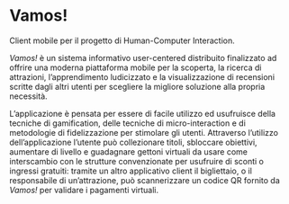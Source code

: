 # Vamos!
Client mobile per il progetto di Human-Computer Interaction.

_Vamos!_ è un sistema informativo user-centered distribuito finalizzato ad offrire una moderna piattaforma mobile per la scoperta, la ricerca di attrazioni, l’apprendimento ludicizzato e la visualizzazione di recensioni scritte dagli altri utenti per scegliere la migliore soluzione
alla propria necessità.

L’applicazione è pensata per essere di facile utilizzo ed usufruisce della tecniche di gamification, delle tecniche di
micro-interaction e di metodologie di fidelizzazione per stimolare gli utenti. Attraverso l’utilizzo dell’applicazione
l’utente può collezionare titoli, sbloccare obiettivi, aumentare di livello e guadagnare gettoni virtuali da usare come interscambio
con le strutture convenzionate per usufruire di sconti o ingressi gratuiti: tramite un altro applicativo client il bigliettaio,
o il responsabile di un’attrazione, può scannerizzare un codice QR fornito da _Vamos!_ per validare i pagamenti virtuali.
